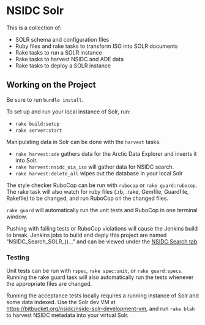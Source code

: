 # NSIDC Solr

This is a collection of:

* SOLR schema and configuration files
* Ruby files and rake tasks to transform ISO into SOLR documents
* Rake tasks to run a SOLR instance
* Rake tasks to harvest NSIDC and ADE data
* Rake tasks to deploy a SOLR instance

## Working on the Project

Be sure to run `bundle install`.

To set up and run your local instance of Solr, run:

* `rake build:setup`
* `rake server:start`


Manipulating data in Solr can be done with the `harvest` tasks.

* `rake harvest:ade` gathers data for the Arctic Data Explorer and inserts it into Solr.
* `rake harvest:nsidc_oia_iso` will gather data for NSIDC search.
* `rake harvest:delete_all` wipes out the database in your local Solr


The style checker RuboCop can be run with `rubocop` or `rake guard:rubocop`. The rake task will also watch for ruby files (.rb, .rake, Gemfile, Guardfile, Rakefile) to be changed, and run RuboCop on the changed files.

`rake guard` will automatically run the unit tests and RuboCop in one terminal window.

Pushing with failing tests or RuboCop violations will cause the Jenkins build to break. Jenkins jobs to build and deply this project are named "NSIDC_Search_SOLR_()…" and can be viewed under the [NSIDC Search tab](https://scm.nsidc.org/jenkins/view/NSIDC%20Search/).

### Testing

Unit tests can be run with `rspec`, `rake spec:unit`, or `rake guard:specs`.
Running the rake guard task will also automatically run the tests whenever the appropriate files are changed.

Running the acceptance tests locally requires a running instance of Solr and some data indexed.
Use the Solr dev VM at https://bitbucket.org/nsidc/nsidc-solr-development-vm,
and run `rake blah` to harvest NSIDC metadata into your virtual Solr.
